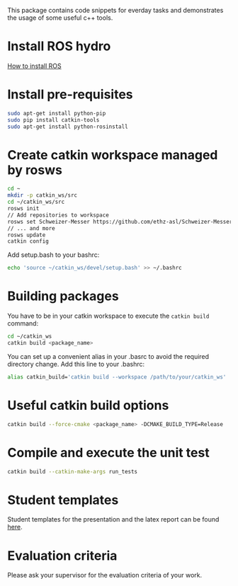 This package contains code snippets for everday tasks and demonstrates the usage of some useful c++ tools.

# Install ROS hydro
[How to install ROS](http://wiki.ros.org/ROS/Installation)

# Install pre-requisites
``` bash
sudo apt-get install python-pip
sudo pip install catkin-tools 
sudo apt-get install python-rosinstall
```

# Create catkin workspace managed by rosws
``` bash
cd ~
mkdir -p catkin_ws/src
cd ~/catkin_ws/src
rosws init
// Add repositories to workspace
rosws set Schweizer-Messer https://github.com/ethz-asl/Schweizer-Messer --git
// ... and more
rosws update
catkin config
```

Add setup.bash to your bashrc:
``` bash
echo 'source ~/catkin_ws/devel/setup.bash' >> ~/.bashrc
```

# Building packages
You have to be in your catkin workspace to execute the ```catkin build``` command:
``` bash
cd ~/catkin_ws
catkin build <package_name>
```
You can set up a convenient alias in your .basrc to avoid the required directory change. Add this line to your .bashrc:
``` bash
alias catkin_build='catkin build --workspace /path/to/your/catkin_ws'
```

# Useful catkin build options
``` bash
catkin build --force-cmake <package_name> -DCMAKE_BUILD_TYPE=Release
```

# Compile and execute the unit test
``` bash
catkin build --catkin-make-args run_tests
```

# Student templates
Student templates for the presentation and the latex report can be found
[here](https://github.com/ethz-asl/asl-student-templates).

# Evaluation criteria
Please ask your supervisor for the evaluation criteria of your work.
